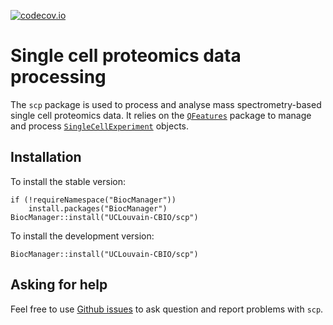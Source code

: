 [![codecov.io](https://codecov.io/github/UCLouvain-CBIO/scp/coverage.svg?branch=master)](https://codecov.io/github/UCLouvain-CBIO/scp?branch=master)


# Single cell proteomics data processing

The `scp` package is used to process and analyse mass
spectrometry-based single cell proteomics data.  It relies on the
[`QFeatures`](https://rformassspectrometry.github.io/QFeatures/)
package to manage and process
[`SingleCellExperiment`](http://bioconductor.org/packages/release/bioc/html/SingleCellExperiment.html)
objects.

## Installation

To install the stable version:

```
if (!requireNamespace("BiocManager"))
	install.packages("BiocManager")
BiocManager::install("UCLouvain-CBIO/scp")
```

To install the development version:

```
BiocManager::install("UCLouvain-CBIO/scp")
```

## Asking for help

Feel free to use [Github
issues](https://github.com/UCLouvain-CBIO/scp/issues) to ask question
and report problems with `scp`.
